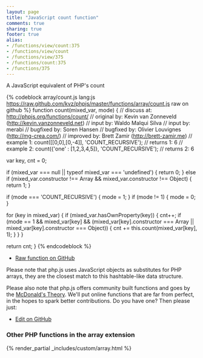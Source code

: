 ```yaml
---
layout: page
title: "JavaScript count function"
comments: true
sharing: true
footer: true
alias:
- /functions/view/count:375
- /functions/view/count
- /functions/view/375
- /functions/count:375
- /functions/375
---
```

<!-- Generated by Rakefile:build -->
A JavaScript equivalent of PHP's count

{% codeblock array/count.js lang:js https://raw.github.com/kvz/phpjs/master/functions/array/count.js raw on github %}
function count(mixed_var, mode) {
  //  discuss at: http://phpjs.org/functions/count/
  // original by: Kevin van Zonneveld (http://kevin.vanzonneveld.net)
  //    input by: Waldo Malqui Silva
  //    input by: merabi
  // bugfixed by: Soren Hansen
  // bugfixed by: Olivier Louvignes (http://mg-crea.com/)
  // improved by: Brett Zamir (http://brett-zamir.me)
  //   example 1: count([[0,0],[0,-4]], 'COUNT_RECURSIVE');
  //   returns 1: 6
  //   example 2: count({'one' : [1,2,3,4,5]}, 'COUNT_RECURSIVE');
  //   returns 2: 6

  var key, cnt = 0;

  if (mixed_var === null || typeof mixed_var === 'undefined') {
    return 0;
  } else if (mixed_var.constructor !== Array && mixed_var.constructor !== Object) {
    return 1;
  }

  if (mode === 'COUNT_RECURSIVE') {
    mode = 1;
  }
  if (mode != 1) {
    mode = 0;
  }

  for (key in mixed_var) {
    if (mixed_var.hasOwnProperty(key)) {
      cnt++;
      if (mode == 1 && mixed_var[key] && (mixed_var[key].constructor === Array || mixed_var[key].constructor ===
        Object)) {
        cnt += this.count(mixed_var[key], 1);
      }
    }
  }

  return cnt;
}
{% endcodeblock %}

 - [Raw function on GitHub](https://github.com/kvz/phpjs/blob/master/functions/array/count.js)

Please note that php.js uses JavaScript objects as substitutes for PHP arrays, they are 
the closest match to this hashtable-like data structure. 

Please also note that php.js offers community built functions and goes by the 
[McDonald's Theory](https://medium.com/what-i-learned-building/9216e1c9da7d). We'll put online 
functions that are far from perfect, in the hopes to spark better contributions. 
Do you have one? Then please just: 

 - [Edit on GitHub](https://github.com/kvz/phpjs/edit/master/functions/array/count.js)


### Other PHP functions in the array extension
{% render_partial _includes/custom/array.html %}
